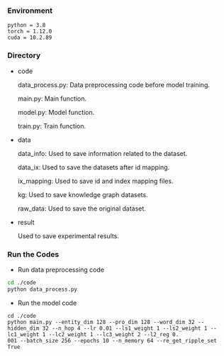 ### Environment

```
python = 3.8
torch = 1.12.0
cuda = 10.2.89
```

### Directory

- code

  data_process.py: Data preprocessing code before model training.

  main.py: Main function.

  model.py: Model function.

  train.py: Train function.

- data

  data_info: Used to save information related to the dataset.

  data_ix: Used to save the datasets after id mapping.

  ix_mapping: Used to save id and index mapping files.

  kg: Used to save knowledge graph datasets.

  raw_data: Used to save the original dataset.

- result

  Used to save experimental results.

### Run the Codes

- Run data preprocessing code

```sh
cd ./code
python data_process.py
```

- Run the model code

```
cd ./code
python main.py --entity_dim 128 --pro_dim 128 --word_dim 32 --hidden_dim 32 --n_hop 4 --lr 0.01 --ls1_weight 1 --ls2_weight 1 --lc1_weight 1 --lc2_weight 1 --lc3_weight 2 --l2_reg 0.
001 --batch_size 256 --epochs 10 --n_memory 64 --re_get_ripple_set True
```
